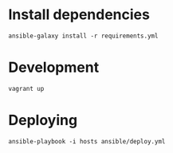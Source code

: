 # Install dependencies

```
ansible-galaxy install -r requirements.yml
```

# Development

```
vagrant up
```

# Deploying

```
ansible-playbook -i hosts ansible/deploy.yml
```
